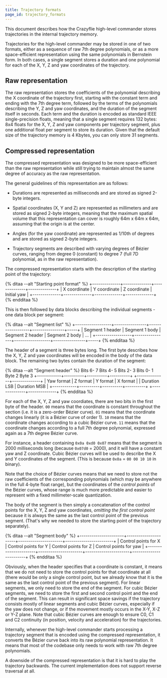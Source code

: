 ```yaml
---
title: Trajectory formats
page_id: trajectory_formats
---
```


This document describes how the Crazyflie high-level commander stores
trajectories in the internal trajectory memory.

Trajectories for the high-level commander may be stored in one of two formats,
either as a sequence of raw 7th degree polynomials, or as a more space-efficient
representation using the same polynomials in Bernstein form. In both cases, a
single segment stores a duration and one polynomial for each of the X, Y, Z and
yaw coordinates of the trajectory.

## Raw representation

The raw representation stores the coefficients of the polynomial describing
the X coordinate of the trajectory first, starting with the constant term and
ending with the 7th degree term, followed by the terms of the polynomials
describing the Y, Z and yaw coordinates, and the duration of the segment itself
in seconds. Each term and the duration is encoded as standard IEEE
single-precision floats, meaning that a single segment requires 132 bytes:
8x4 floats for the X, Y, Z and yaw components per trajectory segment, plus one
additional float per segment to store its duration. Given that the default
size of the trajectory memory is 4 Kbytes, you can only store 31 segments.

## Compressed representation

The compressed representation was designed to be more space-efficient than the
raw representation while still trying to maintain almost the same degree of
accuracy as the raw representation.

The general guidelines of this representation are as follows:

* Durations are represented as milliseconds and are stored as signed 2-byte
  integers.

* Spatial coordinates (X, Y and Z) are represented as millimeters and are stored
  as signed 2-byte integers, meaning that the maximum spatial volume that this
  representation can cover is roughly 64m x 64m x 64m, assuming that the origin
  is at the center.

* Angles (for the yaw coordinate) are represented as 1/10th of degrees and are
  stored as signed 2-byte integers.

* Trajectory segments are described with varying degrees of Bézier curves,
  ranging from degree 0 (constant) to degree 7 (full 7D polynomial, as in the
  raw representation).

The compressed representation starts with the description of the starting point
of the trajectory:

{% ditaa --alt "Starting point format" %}
+--------------+--------------+--------------+--------------+
| X coordinate | Y coordinate | Z coordinate | Initial yaw  |
+--------------+--------------+--------------+--------------+
{% endditaa %}

This is then followed by data blocks describing the individual segments - one
data block per segment:

{% ditaa --alt "Segment list" %}
+------------------+----------------+------------------+----------------+-----+
| Segment 1 header | Segment 1 body | Segment 2 header | Segment 2 body | ... |
+------------------+----------------+------------------+----------------+-----+
{% endditaa %}


The header of a segment is three bytes long. The first byte describes how the
X, Y, Z and yaw coordinates will be encoded in the body of the data block. The
remaining two bytes contain the duration of the segment:

{% ditaa --alt "Segment header" %}
  Bits 6- 7   Bits 4- 5  Bits 2- 3  Bits 0- 1        Byte 2         Byte 3
+------------+----------+----------+----------+  +--------------+--------------+
| Yaw format | Z format | Y format | X format |  | Duration LSB | Duration MSB |
+------------+----------+----------+----------+  +--------------+--------------+
{% endditaa %}

For each of the X, Y, Z and yaw coordiates, there are two bits in the first byte
of the header. `00` means that the coordinate is constant throughout the
section (i.e. it is a zero-order Bézier curve). `01` means that the coordinate
changes linearly (it is a Bézier curve of order 1). `10` means that the
coordinate changes according to a cubic Bézier curve. `11` means that the
coordinate changes according to a full 7th degree polynomial, expressed again
as a 7th degree Bézier curve.

For instance, a header containing `0x0a 0xd0 0x07` means that the segment is
2000 milliseconds long (because `0x07d0` = 2000), and it will have a constant
yaw and Z coordinate. Cubic Bézier curves will be used to describe the X and
Y coordinates of the segment. (This is because `0x0a` = `00 00 10 10` in
binary).

Note that the choice of Bézier curves means that we need to store not the raw
coefficients of the corresponding polynomials (which may be anywhere in the full
4-byte float range), but the coordinates of the _control points_ of the Bézier
curves, whose range is much more predictable and easier to represent with a
fixed millimeter-scale quantization.

The body of the segment is then simply a concatenation of the control points
for the X, Y, Z and yaw coordinates, _omitting the first control point_
because it is always the same as the last control point of the previous
segment. (That's why we needed to store the starting point of the trajectory
separately).

{% ditaa --alt "Segment body" %}
+----------------------+----------------------+----------------------+------------------------+
| Control points for X | Control points for Y | Control points for Z | Control points for yaw |
+----------------------+----------------------+----------------------+------------------------+
{% endditaa %}


Obviously, when the header specifies that a coordinate is constant, it means
that we do not need to store the control points for that coordinate at all
(there would be only a single control point, but we already know that it is
the same as the last control point of the previous segment). For linear
segments, we only need to store the end of the segment. For cubic Bézier
segments, we need to store the first and second control point and the end
of the segment. This can result in significant space savings if the trajectory
consists mostly of linear segments and cubic Bézier curves, especially if the
yaw does not change, or if the movement mostly occurs in the X-Y, X-Z or Y-Z
plane. Note that cubic Bézier curves are enough to ensure C0, C1 and C2
continuity (in position, velocity and acceleration) for the trajectories.

Internally, whenever the high-level commander starts processing a trajectory
segment that is encoded using the compressed representation, it converts the
Bézier curve back into its raw polynomial representation. It means that most of
the codebase only needs to work with raw 7th degree polynomials.

A downside of the compressed representation is that it is hard to play the
trajectory backwards. The current implementation does not support reverse
traversal at all.
